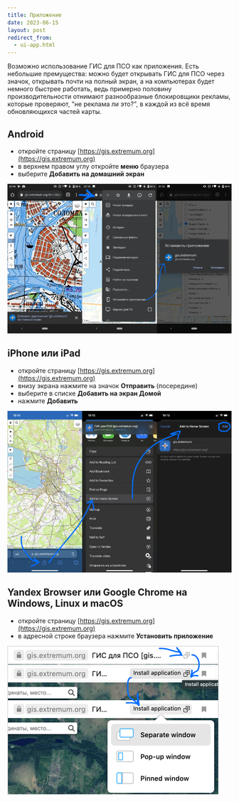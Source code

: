 ```yaml
---
title: Приложение
date: 2023-06-15
layout: post
redirect_from:
  - ui-app.html
---
```


Возможно использование ГИС для ПСО как приложения. Есть небольшие премущества: можно будет открывать ГИС для ПСО через значок, открывать почти на полный экран, а на компьютерах будет немного быстрее работать, ведь примерно половину производительности отнимают разнообразные блокировщики рекламы, которые проверяют, "не реклама ли это?", в каждой из всё время обновляющихся частей карты.

## Android
- откройте страницу [https://gis.extremum.org](https://gis.extremum.org)
- в верхнем правом углу откройте **меню** браузера
- выберите **Добавить на домашний экран**
<picture>
        <img src="/assets/images/application/ui-app-android.png">
</picture>

## iPhone или iPad
- откройте страницу [https://gis.extremum.org](https://gis.extremum.org)
- внизу экрана нажмите на значок **Отправить** (посередине)
- выберите в списке **Добавить на экран Домой**
- нажмите **Добавить**
<picture>
        <img src="/assets/images/application/ui-app-ios.png">
</picture>

## Yandex Browser или Google Chrome на Windows, Linux и macOS
- откройте страницу [https://gis.extremum.org](https://gis.extremum.org)
- в адресной строке браузера нажмите **Установить приложение**
<picture>
        <img src="/assets/images/application/ui-app-yawouser.png">
</picture>
